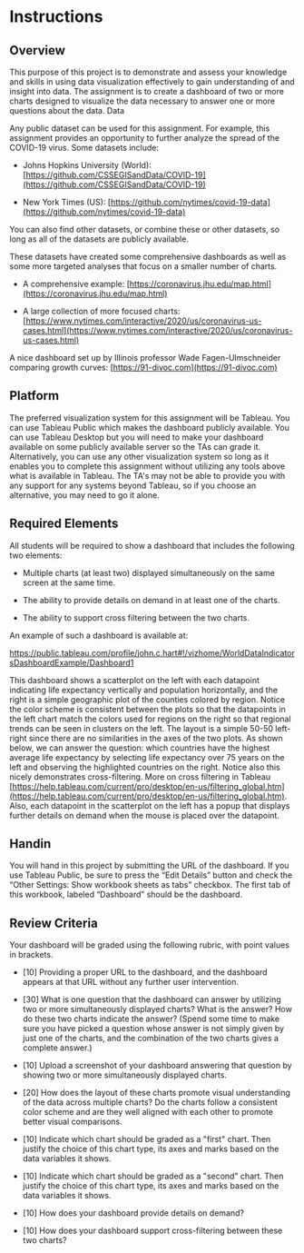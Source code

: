 # Instructions

## Overview

This purpose of this project is to demonstrate and assess your knowledge and skills in using data visualization effectively to gain understanding of and insight into data. The assignment is to create a dashboard of two or more charts designed to visualize the data necessary to answer one or more questions about the data.
Data

Any public dataset can be used for this assignment. For example, this assignment provides an opportunity to further analyze the spread of the COVID-19 virus. Some datasets include:

- Johns Hopkins University (World): [https://github.com/CSSEGISandData/COVID-19](https://github.com/CSSEGISandData/COVID-19)

- New York Times (US): [https://github.com/nytimes/covid-19-data](https://github.com/nytimes/covid-19-data)

      

You can also find other datasets, or combine these or other datasets, so long as all of the datasets are publicly available.

These datasets have created some comprehensive dashboards as well as some more targeted analyses that focus on a smaller number of charts.

- A comprehensive example: [https://coronavirus.jhu.edu/map.html](https://coronavirus.jhu.edu/map.html)

- A large collection of more focused charts: [https://www.nytimes.com/interactive/2020/us/coronavirus-us-cases.html](https://www.nytimes.com/interactive/2020/us/coronavirus-us-cases.html)


A nice dashboard set up by Illinois professor Wade Fagen-Ulmschneider comparing growth curves: [https://91-divoc.com](https://91-divoc.com)

## Platform

The preferred visualization system for this assignment will be Tableau. You can use Tableau Public which makes the dashboard publicly available. You can use Tableau Desktop but you will need to make your dashboard available on some publicly available server so the TAs can grade it. Alternatively, you can use any other visualization system so long as it enables you to complete this assignment without utilizing any tools above what is available in Tableau. The TA's may not be able to provide you with any support for any systems beyond Tableau, so if you choose an alternative, you may need to go it alone. 

## Required Elements

All students will be required to show a dashboard that includes the following two elements:

- Multiple charts (at least two) displayed simultaneously on the same screen at the same time.

- The ability to provide details on demand in at least one of the charts.

- The ability to support cross filtering between the two charts.

An example of such a dashboard is available at:

https://public.tableau.com/profile/john.c.hart#!/vizhome/WorldDataIndicatorsDashboardExample/Dashboard1

  
This dashboard shows a scatterplot on the left with each datapoint indicating life expectancy vertically and population horizontally, and the right is a simple geographic plot of the counties colored by region. Notice the color scheme is consistent between the plots so that the datapoints in the left chart match the colors used for regions on the right so that regional trends can be seen in clusters on the left. The layout is a simple 50-50 left-right since there are no similarities in the axes of the two plots. As shown below, we can answer the question: which countries have the highest  average life expectancy by selecting life expectancy over 75 years on the left and observing the highlighted countries on the right. Notice also this nicely demonstrates cross-filtering. More on cross filtering in Tableau [https://help.tableau.com/current/pro/desktop/en-us/filtering_global.htm](https://help.tableau.com/current/pro/desktop/en-us/filtering_global.htm). Also, each datapoint in the scatterplot on the left has a popup that displays further details on demand when the mouse is placed over the datapoint.

## Handin

You will hand in this project by submitting the URL of the dashboard. If you use Tableau Public, be sure to press the “Edit Details” button and check the “Other Settings: Show workbook sheets as tabs” checkbox. The first tab of this workbook, labeled “Dashboard” should be the dashboard.

## Review Criteria

Your dashboard will be graded using the following rubric, with point values in brackets.

- [10] Providing a proper URL to the dashboard, and the dashboard appears at that URL without any further user intervention.

- [30] What is one question that the dashboard can answer by utilizing two or more simultaneously displayed charts? What is the answer? How do these two charts indicate the answer? (Spend some time to make sure you have picked a question whose answer is not simply given by just one of the charts, and the combination of the two charts gives a complete answer.)

- [10] Upload a screenshot of your dashboard answering that question by showing two or more simultaneously displayed charts.

- [20] How does the layout of these charts promote visual understanding of the data across multiple charts? Do the charts follow a consistent color scheme and are they well aligned with each other to promote better visual comparisons.

- [10] Indicate which chart should be graded as a "first" chart. Then justify the choice of this chart type, its axes and marks based on the data variables it shows.

- [10] Indicate which chart should be graded as a "second" chart. Then justify the choice of this chart type, its axes and marks based on the data variables it shows.

- [10] How does your dashboard provide details on demand?

- [10] How does your dashboard support cross-filtering between these two charts?

